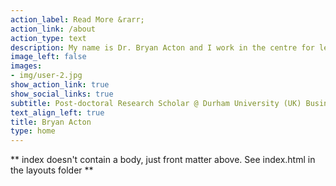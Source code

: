 ```yaml
---
action_label: Read More &rarr;
action_link: /about
action_type: text
description: My name is Dr. Bryan Acton and I work in the centre for leadership and followership with a set of wonderful colleagues including Robert Lord. I am interested in cutting-edge data analytic approaches for answering questions about our social world. I am particular interested in studying leadership in collectives.  
image_left: false
images:
- img/user-2.jpg
show_action_link: true
show_social_links: true
subtitle: Post-doctoral Research Scholar @ Durham University (UK) Business School
text_align_left: true
title: Bryan Acton
type: home
---
```


** index doesn't contain a body, just front matter above.
See index.html in the layouts folder **

